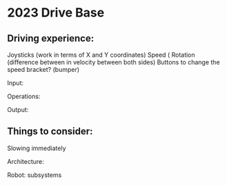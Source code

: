 # 2023 Drive Base

## Driving experience:
Joysticks (work in terms of X and Y coordinates)
Speed (
Rotation (difference between in velocity between both sides) 
Buttons to change the speed bracket? (bumper)

Input:

Operations:

Output:

## Things to consider:
Slowing immediately

Architecture:

Robot:
	subsystems
